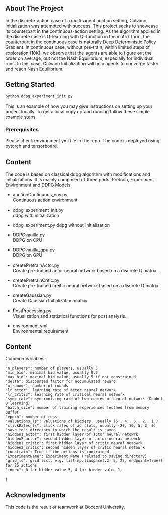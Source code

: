 ## About The Project

In the discrete-action case of a multi-agent auction setting, Calvano Initialization was attempted with success. This project seeks to showcase its counterpart in the continuous-action setting. As the algorithm applied in the discrete case is Q-learning with Q-function
in the matrix form, the counterpart in the continuous case is naturally Deep Deterministic Policy Gradient. In continuous case, without pre-train, within limited steps of exploration (10K), we observe that the agents are able to figure out the order on average, but not the Nash Equilibrium, especially for individual runs. In this case, Calvano Initialization will help agents to converge faster and reach Nash Equilibrium.


<!-- GETTING STARTED -->
## Getting Started
  ```sh
  python ddpg_experiment_init.py
  ```

This is an example of how you may give instructions on setting up your project locally.
To get a local copy up and running follow these simple example steps.

### Prerequisites

Please check environment.yml file in the repo. The code is deployed using pytorch and tensorboard. 


<!-- USAGE EXAMPLES -->
## Content
The code is based on classical ddpg algorithm with modifications and initializations. It is mainly composed of three parts: Pretrain, Experiment Environment and DDPG Models. 

* auctionContinuous_env.py  
Continuous action environment

* ddpg_experiment_init.py  
ddpg with initialization

* ddpg_experiment.py
ddpg without initialization

* DDPGvanilla.py  
DDPG on CPU

* DDPGvanilla_gpu.py  
DDPG on GPU

* createPretrainActor.py  
Create pre-trained actor neural network based on a discrete Q matrix.

* createPretrainCritic.py  
Create pre-trained creitic neural network based on a discrete Q matrix.

* createGaussian.py  
Create Gaussian Initialization matrix.

* PostProcessing.py  
Visualization and statistical functions for post analysis.

* environment.yml  
Environmental requirement

## Content
Common Variables:

    "n_players": number of players, usually 5
    "min_bid": minimal bid value, usually 0.2
    "max_bid": maximal bid value, usually 5 if not constrained
    "delta": discounted factor for accumulated reward
    "n_rounds": number of rounds
    "lr_actor": learning rate of actor neural network
    "lr_critic": learning rate of critical neural network
    "sync_rate": syncronizing rate of two copies of neural network (Doubel Q learning)
    "batch_size": number of training experiences fecthed from memory buffer
    "epoch": number of runs
    "valuations_ls": valuations of bidders, usually (5., 4., 3., 2., 1.)
    "clickRates_ls": click rates of ad slots, usually (20, 10, 5, 2, 0)
    "save_to": directory to which the result is saved
    "hidden1_actor": first hidden layer of actor neural netowrk
    "hidden2_actor": second hidden layer of actor neural netowrk
    "hidden1_critic": first hidden layer of critic neural netowrk
    "hidden2_critic": second hidden layer of critic neural netowrk
    "constrain": True if the actions is contrained
    "ExperimentName": Experiment Name (related to saving directory)
    "grid_ls": grid list, e.g. list(np.linspace(.2, 5, 25, endpoint=True)) for 25 actions
    "index": 0 for bidder value 5, 4 for bidder value 1.
}

## Acknowledgments

This code is the result of teamwork at Bocconi University.


